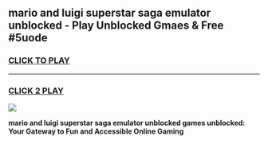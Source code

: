 
## mario and luigi superstar saga emulator unblocked - Play Unblocked Gmaes & Free #5uode
<h3>
<a href="https://news.freeplayer.one?title=mario_and_luigi_superstar_saga_emulator_unblocked&ref=24F">CLICK TO PLAY</a></h3>
<hr>

<h3>
<a href="https://news.freeplayer.one?title=mario_and_luigi_superstar_saga_emulator_unblocked&ref=24F">CLICK 2 PLAY</a>
  
</h3>

<a href="https://news.freeplayer.one?title=mario_and_luigi_superstar_saga_emulator_unblocked&ref=24F/"><img src="https://clearcache.store/games.png"></a>


**mario and luigi superstar saga emulator unblocked games unblocked: Your Gateway to Fun and Accessible Online Gaming**
